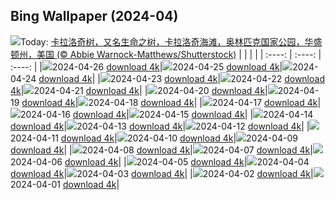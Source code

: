 ## Bing Wallpaper (2024-04)
![](https://global.bing.com/th?id=OHR.KalalochTree_ZH-CN9427839259_UHD.jpg&w=1000)Today: [卡拉洛奇树，又名生命之树，卡拉洛奇海滩，奥林匹克国家公园，华盛顿州，美国 (© Abbie Warnock-Matthews/Shutterstock)](https://global.bing.com/th?id=OHR.KalalochTree_ZH-CN9427839259_UHD.jpg)
|      |      |      |
| :----: | :----: | :----: |
|![](https://global.bing.com/th?id=OHR.KalalochTree_ZH-CN9427839259_UHD.jpg&pid=hp&w=384&h=216&rs=1&c=4)2024-04-26 [download 4k](https://global.bing.com/th?id=OHR.KalalochTree_ZH-CN9427839259_UHD.jpg)|![](https://global.bing.com/th?id=OHR.PenguinDirections_ZH-CN8498684753_UHD.jpg&pid=hp&w=384&h=216&rs=1&c=4)2024-04-25 [download 4k](https://global.bing.com/th?id=OHR.PenguinDirections_ZH-CN8498684753_UHD.jpg)|![](https://global.bing.com/th?id=OHR.TrilliumOntario_ZH-CN8327395975_UHD.jpg&pid=hp&w=384&h=216&rs=1&c=4)2024-04-24 [download 4k](https://global.bing.com/th?id=OHR.TrilliumOntario_ZH-CN8327395975_UHD.jpg)|
|![](https://global.bing.com/th?id=OHR.TrinityDublin_ZH-CN7902993255_UHD.jpg&pid=hp&w=384&h=216&rs=1&c=4)2024-04-23 [download 4k](https://global.bing.com/th?id=OHR.TrinityDublin_ZH-CN7902993255_UHD.jpg)|![](https://global.bing.com/th?id=OHR.EarthDayTurtle_ZH-CN4642042701_UHD.jpg&pid=hp&w=384&h=216&rs=1&c=4)2024-04-22 [download 4k](https://global.bing.com/th?id=OHR.EarthDayTurtle_ZH-CN4642042701_UHD.jpg)|![](https://global.bing.com/th?id=OHR.CadesCove_ZH-CN3950297181_UHD.jpg&pid=hp&w=384&h=216&rs=1&c=4)2024-04-21 [download 4k](https://global.bing.com/th?id=OHR.CadesCove_ZH-CN3950297181_UHD.jpg)|
|![](https://global.bing.com/th?id=OHR.YellowstoneGeyser_ZH-CN3441008468_UHD.jpg&pid=hp&w=384&h=216&rs=1&c=4)2024-04-20 [download 4k](https://global.bing.com/th?id=OHR.YellowstoneGeyser_ZH-CN3441008468_UHD.jpg)|![](https://global.bing.com/th?id=OHR.OrkneyStones_ZH-CN2287350110_UHD.jpg&pid=hp&w=384&h=216&rs=1&c=4)2024-04-19 [download 4k](https://global.bing.com/th?id=OHR.OrkneyStones_ZH-CN2287350110_UHD.jpg)|![](https://global.bing.com/th?id=OHR.AvilaSpain_ZH-CN1792280503_UHD.jpg&pid=hp&w=384&h=216&rs=1&c=4)2024-04-18 [download 4k](https://global.bing.com/th?id=OHR.AvilaSpain_ZH-CN1792280503_UHD.jpg)|
|![](https://global.bing.com/th?id=OHR.SpringCub_ZH-CN1643833378_UHD.jpg&pid=hp&w=384&h=216&rs=1&c=4)2024-04-17 [download 4k](https://global.bing.com/th?id=OHR.SpringCub_ZH-CN1643833378_UHD.jpg)|![](https://global.bing.com/th?id=OHR.UnionSquareNYC_ZH-CN1533018653_UHD.jpg&pid=hp&w=384&h=216&rs=1&c=4)2024-04-16 [download 4k](https://global.bing.com/th?id=OHR.UnionSquareNYC_ZH-CN1533018653_UHD.jpg)|![](https://global.bing.com/th?id=OHR.ChambordCastle_ZH-CN0930093515_UHD.jpg&pid=hp&w=384&h=216&rs=1&c=4)2024-04-15 [download 4k](https://global.bing.com/th?id=OHR.ChambordCastle_ZH-CN0930093515_UHD.jpg)|
|![](https://global.bing.com/th?id=OHR.BowlingBallCali_ZH-CN0434558966_UHD.jpg&pid=hp&w=384&h=216&rs=1&c=4)2024-04-14 [download 4k](https://global.bing.com/th?id=OHR.BowlingBallCali_ZH-CN0434558966_UHD.jpg)|![](https://global.bing.com/th?id=OHR.SpringApple_ZH-CN0101917345_UHD.jpg&pid=hp&w=384&h=216&rs=1&c=4)2024-04-13 [download 4k](https://global.bing.com/th?id=OHR.SpringApple_ZH-CN0101917345_UHD.jpg)|![](https://global.bing.com/th?id=OHR.SunsetArchesNP_ZH-CN9875945974_UHD.jpg&pid=hp&w=384&h=216&rs=1&c=4)2024-04-12 [download 4k](https://global.bing.com/th?id=OHR.SunsetArchesNP_ZH-CN9875945974_UHD.jpg)|
|![](https://global.bing.com/th?id=OHR.DragonWaterfall_ZH-CN9580105565_UHD.jpg&pid=hp&w=384&h=216&rs=1&c=4)2024-04-11 [download 4k](https://global.bing.com/th?id=OHR.DragonWaterfall_ZH-CN9580105565_UHD.jpg)|![](https://global.bing.com/th?id=OHR.OwlSiblings_ZH-CN9441687518_UHD.jpg&pid=hp&w=384&h=216&rs=1&c=4)2024-04-10 [download 4k](https://global.bing.com/th?id=OHR.OwlSiblings_ZH-CN9441687518_UHD.jpg)|![](https://global.bing.com/th?id=OHR.SkagitValleyTulips_ZH-CN9034120306_UHD.jpg&pid=hp&w=384&h=216&rs=1&c=4)2024-04-09 [download 4k](https://global.bing.com/th?id=OHR.SkagitValleyTulips_ZH-CN9034120306_UHD.jpg)|
|![](https://global.bing.com/th?id=OHR.HedgehogMeadow_ZH-CN8845586473_UHD.jpg&pid=hp&w=384&h=216&rs=1&c=4)2024-04-08 [download 4k](https://global.bing.com/th?id=OHR.HedgehogMeadow_ZH-CN8845586473_UHD.jpg)|![](https://global.bing.com/th?id=OHR.BeaverDenali_ZH-CN8736013851_UHD.jpg&pid=hp&w=384&h=216&rs=1&c=4)2024-04-07 [download 4k](https://global.bing.com/th?id=OHR.BeaverDenali_ZH-CN8736013851_UHD.jpg)|![](https://global.bing.com/th?id=OHR.JapanHimeji_ZH-CN8344654166_UHD.jpg&pid=hp&w=384&h=216&rs=1&c=4)2024-04-06 [download 4k](https://global.bing.com/th?id=OHR.JapanHimeji_ZH-CN8344654166_UHD.jpg)|
|![](https://global.bing.com/th?id=OHR.BahamasSpace_ZH-CN8053657656_UHD.jpg&pid=hp&w=384&h=216&rs=1&c=4)2024-04-05 [download 4k](https://global.bing.com/th?id=OHR.BahamasSpace_ZH-CN8053657656_UHD.jpg)|![](https://global.bing.com/th?id=OHR.AntelopeBotswana_ZH-CN8253323519_UHD.jpg&pid=hp&w=384&h=216&rs=1&c=4)2024-04-04 [download 4k](https://global.bing.com/th?id=OHR.AntelopeBotswana_ZH-CN8253323519_UHD.jpg)|![](https://global.bing.com/th?id=OHR.KyrgyzstanRainbow_ZH-CN8027219590_UHD.jpg&pid=hp&w=384&h=216&rs=1&c=4)2024-04-03 [download 4k](https://global.bing.com/th?id=OHR.KyrgyzstanRainbow_ZH-CN8027219590_UHD.jpg)|
|![](https://global.bing.com/th?id=OHR.JutlandSpring_ZH-CN7785758539_UHD.jpg&pid=hp&w=384&h=216&rs=1&c=4)2024-04-02 [download 4k](https://global.bing.com/th?id=OHR.JutlandSpring_ZH-CN7785758539_UHD.jpg)|![](https://global.bing.com/th?id=OHR.MontBlancGlacier_ZH-CN2918240023_UHD.jpg&pid=hp&w=384&h=216&rs=1&c=4)2024-04-01 [download 4k](https://global.bing.com/th?id=OHR.MontBlancGlacier_ZH-CN2918240023_UHD.jpg)|